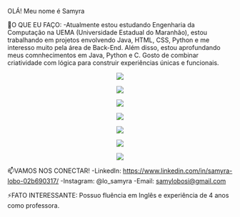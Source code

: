 OLÁ! Meu nome é Samyra

🌱O QUE EU FAÇO: 
-Atualmente estou estudando Engenharia da Computação na UEMA (Universidade Estadual do Maranhão), estou trabalhando em projetos envolvendo Java, HTML, CSS, Python e me interesso muito pela área de Back-End. Além disso,     estou aprofundando meus comnhecimentos em Java, Python e C. Gosto de combinar criatividade com lógica para construir experiências únicas e funcionais.

<p align="center">
  <a href="https://skillicons.dev">
    <img src="https://skillicons.dev/icons?i=github" />
  </a>
</p><p align="center">
  <a href="https://skillicons.dev">
    <img src="https://skillicons.dev/icons?i=git" />
  </a>
</p><p align="center">
  <a href="https://skillicons.dev">
    <img src="https://skillicons.dev/icons?i=html" />
  </a>
</p><p align="center">
  <a href="https://skillicons.dev">
    <img src="https://skillicons.dev/icons?i=css" />
  </a>
</p><p align="center">
  <a href="https://skillicons.dev">
    <img src="https://skillicons.dev/icons?i=java" />
  </a>
</p><p align="center">
  <a href="https://skillicons.dev">
    <img src="https://skillicons.dev/icons?i=py" />
  </a>
</p><p align="center">
  <a href="https://skillicons.dev">
    <img src="https://skillicons.dev/icons?i=c" />
  </a>
</p>

📫VAMOS NOS CONECTAR!
  -LinkedIn: https://www.linkedin.com/in/samyra-lobo-02b690317/
  -Instagram: @lo_samyra
  -Email: samylobosi@gmail.com

⚡FATO INTERESSANTE: Possuo fluência em Inglês e experiência de 4 anos como professora.









